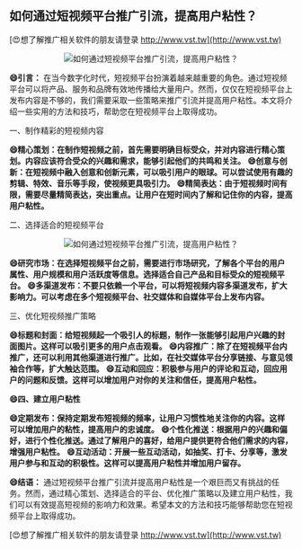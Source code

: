 ## **如何通过短视频平台推广引流，提高用户粘性？**

[😍想了解推广相关软件的朋友请登录 http://www.vst.tw](http://www.vst.tw)

 <center><img src="https://vst.tw/MP4/tuiguang/png/5.png" alt="如何通过短视频平台推广引流，提高用户粘性？"></center>

**😄引言：**
在当今数字化时代，短视频平台扮演着越来越重要的角色。通过短视频平台可以将产品、服务和品牌有效地传播给大量用户。然而，仅仅在短视频平台上发布内容是不够的，我们需要采取一些策略来推广引流并提高用户粘性。本文将介绍一些实用的方法和技巧，帮助您在短视频平台上取得成功。

一、制作精彩的短视频内容

**😄精心策划：在制作短视频之前，首先需要明确目标受众，并对内容进行精心策划。内容应该符合受众的兴趣和需求，能够引起他们的共鸣和关注。**
**😄创意与创新：在短视频中融入创意和创新元素，可以吸引用户的眼球。可以尝试使用有趣的剪辑、特效、音乐等手段，使视频更具吸引力。**
**😄精简表达：由于短视频时间有限，需要尽量精简表达，突出重点。让用户在短时间内了解和记住你的内容，提高用户粘性。**

二、选择适合的短视频平台

 <center><img src="https://vst.tw/MP4/tuiguang/png/5.png" alt="如何通过短视频平台推广引流，提高用户粘性？"></center>

**😄研究市场：在选择短视频平台之前，需要进行市场研究，了解各个平台的用户属性、用户规模和用户活跃度等信息。选择适合自己产品和目标受众的短视频平台。**
**😄多渠道发布：不要只依赖一个平台，可以将短视频内容多渠道发布，扩大影响力。可以考虑在多个短视频平台、社交媒体和自媒体平台上发布内容。**

三、优化短视频推广策略

**😄标题和封面：给短视频起一个吸引人的标题，制作一张能够引起用户兴趣的封面图片。这样可以吸引更多的用户点击观看。**
**😄内容推广：除了在短视频平台内推广，还可以利用其他渠道进行推广。比如，在社交媒体平台分享链接、与意见领袖合作等，扩大触达范围。**
**😄互动和回应：积极参与用户的评论和互动，回应用户的问题和反馈。这样可以增加用户对你的关注和信任，提高用户粘性。**

**😄四、建立用户粘性**

**😄定期发布：保持定期发布短视频的频率，让用户习惯性地关注你的内容。这样可以增加用户的粘性，提高用户的忠诚度。**
**😄个性化推送：根据用户的兴趣和偏好，进行个性化推送。通过了解用户的喜好，给用户提供更符合他们需求的内容，增强用户粘性。**
**😄互动活动：开展一些互动活动，如抽奖、打卡、分享等，激发用户参与和互动的积极性。这样可以提高用户粘性并增加用户留存。**

**😄结语：**
通过短视频平台推广引流并提高用户粘性是一个艰巨而又有挑战的任务。然而，通过精心策划、选择适合的平台、优化推广策略以及建立用户粘性，我们可以有效提高短视频的影响力和效果。希望本文的方法和技巧能够帮助您在短视频平台上取得成功。

[😍想了解推广相关软件的朋友请登录 http://www.vst.tw](http://www.vst.tw)



